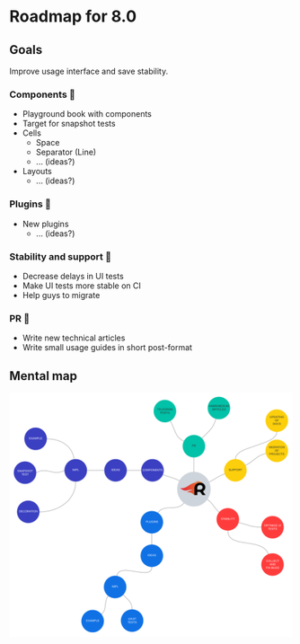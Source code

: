 # Roadmap for 8.0

## Goals

Improve usage interface and save stability.

### Components 🔨

- Playground book with components
- Target for snapshot tests
- Cells
  - Space
  - Separator (Line)
  - ... (ideas?)
- Layouts
  - ... (ideas?)

### Plugins 🔧

- New plugins
  - ... (ideas?)

### Stability and support 🐛

- Decrease delays in UI tests
- Make UI tests more stable on CI
- Help guys to migrate

### PR 📝

- Write new technical articles
- Write small usage guides in short post-format

## Mental map

![](ROADMAP.png)
